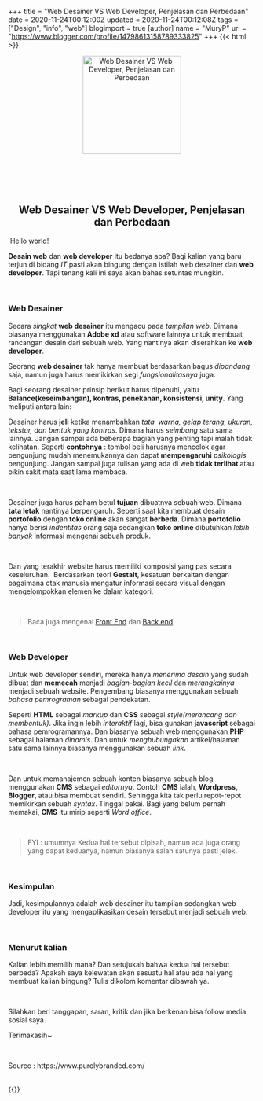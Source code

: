 +++
title = "Web Desainer VS Web Developer, Penjelasan dan Perbedaan"
date = 2020-11-24T00:12:00Z
updated = 2020-11-24T00:12:08Z
tags = ["Design", "info", "web"]
blogimport = true 
[author]
	name = "MuryP"
	uri = "https://www.blogger.com/profile/14798613158789333825"
+++
{{< html >}} 
<div class="separator" style="clear: both; text-align: center;"><a href="https://1.bp.blogspot.com/-cPJ7hUP2C7k/X7y_rI6gLPI/AAAAAAAAE9w/ShGfk8fXjLca1Y06P4WmoBkPLtqtby0ugCLcBGAsYHQ/s200/IMG_20201124_150824-min.jpg" imageanchor="1" style="margin-left: 1em; margin-right: 1em;"><img alt="Web Desainer VS Web Developer, Penjelasan dan Perbedaan" border="0" data-original-height="200" data-original-width="200" height="200" src="https://1.bp.blogspot.com/-cPJ7hUP2C7k/X7y_rI6gLPI/AAAAAAAAE9w/ShGfk8fXjLca1Y06P4WmoBkPLtqtby0ugCLcBGAsYHQ/w200-h200/IMG_20201124_150824-min.jpg" title="Web Desainer VS Web Developer, Penjelasan dan Perbedaan" width="200" /></a></div><br /><h2 style="text-align: center;"><br /></h2><h2 style="text-align: center;">Web Desainer VS Web Developer, Penjelasan dan Perbedaan</h2><p>&nbsp;Hello world!</p><p><b>Desain web</b> dan <b>web developer</b> itu bedanya apa? Bagi kalian yang baru terjun di bidang <i>IT</i> pasti akan bingung dengan istilah web desainer dan <b>web developer</b>. Tapi tenang kali ini saya akan bahas setuntas mungkin.</p><p><br /></p><h3 style="text-align: left;">Web Desainer</h3><p>Secara <i>singkat</i> <b>web desainer</b> itu mengacu pada <i>tampilan web</i>. Dimana biasanya menggunakan <b>Adobe&nbsp;xd</b> atau software lainnya untuk membuat rancangan desain dari sebuah web. Yang nantinya akan diserahkan ke <b>web developer</b>.&nbsp;</p><p>Seorang <b>web desainer</b> tak hanya membuat berdasarkan bagus <i>dipandang</i> saja, namun juga harus memikirkan segi <i>fungsionalitasnya</i> juga.&nbsp;</p><p>Bagi seorang desainer prinsip berikut harus dipenuhi, yaitu <b>Balance(keseimbangan), kontras, penekanan, konsistensi, unity</b>. Yang meliputi antara lain:</p><p>Desainer harus <b>jeli</b> ketika menambahkan <i>tata&nbsp; warna, gelap terang, ukuran, tekstur, dan bentuk yang kontras</i>. Dimana harus <i>seimbang</i> satu sama lainnya. Jangan sampai ada beberapa bagian yang penting tapi malah tidak kelihatan. Seperti <b>contohnya</b> : tombol beli harusnya mencolok agar pengunjung mudah menemukannya dan dapat <b>mempengaruhi</b> <i>psikologis</i> pengunjung. Jangan sampai juga tulisan yang ada di web <b>tidak terlihat </b>atau bikin sakit mata saat lama membaca.</p><p><br /></p><p>Desainer juga harus paham betul <b>tujuan</b> dibuatnya sebuah web. Dimana <b>tata letak</b> nantinya berpengaruh. Seperti saat kita membuat desain <b>portofolio</b> dengan <b>toko online</b> akan sangat <b>berbeda</b>. Dimana <b>portofolio</b> hanya berisi <i>indentitas</i> orang saja sedangkan <b>toko online</b> dibutuhkan <i>lebih banyak</i> informasi mengenai sebuah produk.</p><p><br /></p><p>Dan yang terakhir website harus memiliki komposisi yang pas secara keseluruhan.&nbsp; Berdasarkan teori <b>Gestalt</b>, kesatuan berkaitan dengan bagaimana otak manusia mengatur informasi secara visual dengan mengelompokkan elemen ke dalam kategori.</p><p><br /></p><blockquote><p>Baca juga mengenai <a href="https://www.murypstudio.my.id/2020/11/apa-itu-front-end-developer.html" target="_blank">Front End</a> dan <a href="https://www.muryp.my.id/2020/11/apa-itu-back-end-dan-tugas-seorang-back.html" target="_blank">Back end</a>&nbsp;</p></blockquote><p><br /></p><h3 style="text-align: left;">Web Developer</h3><p>Untuk web developer sendiri, mereka hanya <i>menerima desain</i> yang sudah dibuat dan <b>memecah</b> menjadi <i>bagian-bagian kecil</i> dan <i>merangkainya</i> menjadi sebuah website. Pengembang biasanya menggunakan sebuah <i>bahasa pemrograman</i> sebagai pendekatan.</p><p>Seperti <b>HTML</b> sebagai <i>markup</i> dan <b>CSS</b> sebagai <i>style(merancang dan membentuk)</i>. Jika ingin lebih <i>interaktif</i> lagi, bisa gunakan <b>javascript</b> sebagai bahasa pemrogramannya. Dan biasanya sebuah web menggunakan <b>PHP</b> sebagai halaman <i>dinamis</i>. Dan untuk <i>menghubungakan</i> artikel/halaman satu sama lainnya biasanya menggunakan sebuah <i>link</i>.</p><p><br /></p><p>Dan untuk memanajemen sebuah konten biasanya sebuah blog menggunakan <b>CMS</b> sebagai <i>editornya</i>. Contoh <b>CMS</b> ialah, <b>Wordpress, Blogger</b>, atau bisa membuat sendiri. Sehingga kita tak perlu repot-repot memikirkan sebuah <i>syntax</i>. Tinggal pakai. Bagi yang belum pernah memakai, <b>CMS</b> itu mirip seperti <i>Word office</i>.</p><p><br /></p><p></p><blockquote>FYI : umumnya Kedua hal tersebut dipisah, namun ada juga orang yang dapat keduanya, namun biasanya salah satunya pasti jelek.</blockquote><p></p><p><br /></p><h3 style="text-align: left;">Kesimpulan</h3><p>Jadi, kesimpulannya adalah web desainer itu tampilan sedangkan web developer itu yang mengaplikasikan desain tersebut menjadi sebuah web.&nbsp;</p><p><br /></p><h3 style="text-align: left;">Menurut kalian</h3><p>Kalian lebih memilih mana? Dan setujukah bahwa kedua hal tersebut berbeda? Apakah saya kelewatan akan sesuatu hal atau ada hal yang membuat kalian bingung? Tulis dikolom komentar dibawah ya.</p><p><br /></p><p>Silahkan beri tanggapan, saran, kritik dan jika berkenan bisa follow media sosial saya.</p><p>Terimakasih~</p><p><br /></p><p>Source : https://www.purelybranded.com/</p><div><br /></div>
{{</ html >}} 
